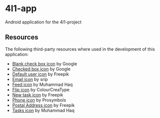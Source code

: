 # 4l1-app
Android application for the 4l1-project


## Resources

The following third-party resources where used in the development of this application:

* [Blank check box icon](https://www.flaticon.com/free-icon/blank-check-box_61221) by Google
* [Checked box icon](https://www.flaticon.com/free-icon/check-box_60726) by Google
* [Default user icon](https://www.flaticon.com/free-icon/user_1077114) by Freepik
* [Email icon](https://www.flaticon.com/free-icon/email_2250044) by srip
* [Feed icon](https://freeicons.io/miscellaneous-elements/chat-icon-23924) by Muhammad Haq
* [Flip icon](https://freeicons.io/interface-v.1/flip-shuffle-repeat-arrow-arrows-icon-105588#) by ColourCreaType
* [New task icon](https://www.flaticon.com/free-icon/list_1545582) by Freepik
* [Phone icon](https://www.flaticon.com/free-icon/phone-call_597177) by Prosymbols
* [Postal Address icon](https://www.flaticon.com/free-icon/home_31771) by Freepik
* [Tasks icon](https://freeicons.io/notes-and-tasks/notes-icon-24926) by Muhammad Haq